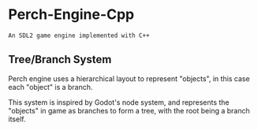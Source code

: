 # Perch-Engine-Cpp
```
An SDL2 game engine implemented with C++
```

## Tree/Branch System

Perch engine uses a hierarchical layout to represent "objects", in this case each "object" is a branch.

This system is inspired by Godot's node system, and represents the "objects" in game as branches to form a tree, with the root being a branch itself.
